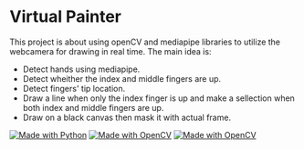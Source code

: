 # Virtual Painter

This project is about using openCV and mediapipe libraries to utilize the webcamera for drawing in real time.
The main idea is:

* Detect hands using mediapipe.
* Detect wheither the index and middle fingers are up.
* Detect fingers' tip location.
* Draw a line when only the index finger is up and make a sellection when both index and middle fingers are up.
* Draw on a black canvas then mask it with actual frame.


[![Made with Python](https://img.shields.io/badge/Made%20with%20-Python-red?style=for-the-badge&logo=python)](http://www.python.org/)
[![Made with OpenCV](https://img.shields.io/badge/Made%20with%20-openCv?style=for-the-badge&logo=openCV)](https://opencv.org/)
[![Made with OpenCV](https://img.shields.io/badge/Made%20with%20-Mediapipe?style=for-the-badge&logo=Mediapipe)](https://mediapipe.dev/)
